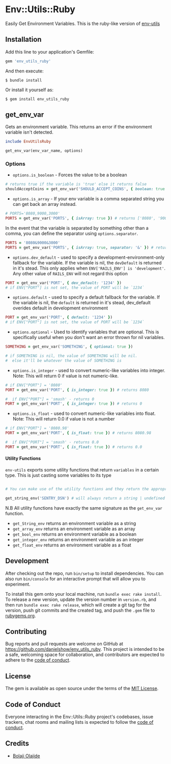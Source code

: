 # Env::Utils::Ruby

Easily Get Environment Variables. This is the ruby-like version of [env-utils](https://github.com/BolajiOlajide/env-utils)

## Installation

Add this line to your application's Gemfile:

```ruby
gem 'env_utils_ruby'
```

And then execute:

    $ bundle install

Or install it yourself as:

    $ gem install env_utils_ruby

## get_env_var

Gets an environment variable. This returns an error if the environment variable isn't detected.

```ruby
include EnvUtilsRuby

get_env_var(env_var_name, options)
```

### Options

- `options.is_boolean` - Forces the value to be a boolean

```ruby
# returns true if the variable is 'true' else it returns false
shouldAcceptCoins = get_env_var('SHOULD_ACCEPT_COINS', { boolean: true })
```

- `options.is_array` - If your env variable is a comma separated string you can get back an array instead.

```ruby
# PORTS='8080,9000,3000'
PORTS = get_env_var('PORTS', { isArray: true }) # returns ['8080', '9000', '3000'];
```

In the event that the variable is separated by something other than a comma, you can define the separator using `options.separator`.

```ruby
PORTS = '8080&9000&3000'
PORTS = get_env_var('PORTS', { isArray: true, separator: '&' }) # returns ['8080', '9000', '3000'];
```

- `options.dev_default` - used to specify a development-environment-only fallback for the variable. If the variable is nil, the `devDefault` is returned in it's stead.
  This only applies when `ENV['RAILS_ENV'] is 'development'`. Any other value of `RAILS_ENV` will not regard this option

```ruby
PORT = get_env_var('PORT', { dev_default: '1234' })
# if ENV["PORT"] is not set, the value of PORT will be `1234`
```

- `options.default` - used to specify a default fallback for the variable. If the variable is nil, the `default` is returned in it's stead, dev_default overides default in development environment

```ruby
PORT = get_env_var('PORT', { default: '1234' })
# if ENV["PORT"] is not set, the value of PORT will be `1234`
```

- `options.optional` - Used to identify variables that are optional. This is specifically useful when you don't want an error thrown for nil variables.

```ruby
SOMETHING = get_env_var('SOMETHING', { optional: true })

# if SOMETHING is nil, the value of SOMETHING will be nil.
#  else it'll be whatever the value of SOMETHING is
```

- `options.is_integer` - used to convert numeric-like variables into integer. Note: This will return 0 if value is not numeric-like.

```ruby
# if ENV["PORT"] = '8080'
PORT = get_env_var('PORT', { is_integer: true }) # returns 8080

#  if ENV["PORT"] = 'smash' - returns 0
PORT = get_env_var('PORT', { is_integer: true }) # returns 0
```

- `options.is_float` - used to convert numeric-like variables into float. Note: This will return 0.0 if value is not a number

```ruby
# if ENV["PORT"] = '8080.98'
PORT = get_env_var('PORT', { is_float: true }) # returns 8080.98

#  if ENV["PORT"] = 'smash' - returns 0.0
PORT = get_env_var('PORT', { is_float: true }) # returns 0.0
```

#### Utility Functions

`env-utils` exports some utility functions that return `variables` in a certain type. This is just casting some variables to its type

```ruby

# You can make use of the utility functions and they return the appropriate types

get_string_env('SENTRY_DSN') # will always return a string | undefined
```

N.B All utility functions have exactly the same signature as the `get_env_var` function.

- `get_String_env` returns an environment variable as a string
- `get_array_env` returns an environment variable as an array
- `get_bool_env` returns an environment variable as a boolean
- `get_integer_env` returns an environment variable as an integer
- `get_float_env` returns an environment variable as a float

## Development

After checking out the repo, run `bin/setup` to install dependencies. You can also run `bin/console` for an interactive prompt that will allow you to experiment.

To install this gem onto your local machine, run `bundle exec rake install`. To release a new version, update the version number in `version.rb`, and then run `bundle exec rake release`, which will create a git tag for the version, push git commits and the created tag, and push the `.gem` file to [rubygems.org](https://rubygems.org).

## Contributing

Bug reports and pull requests are welcome on GitHub at https://github.com/danielshow/env_utils_ruby. This project is intended to be a safe, welcoming space for collaboration, and contributors are expected to adhere to the [code of conduct](https://github.com/[USERNAME]/env_utils_ruby/blob/master/CODE_OF_CONDUCT.md).

## License

The gem is available as open source under the terms of the [MIT License](https://opensource.org/licenses/MIT).

## Code of Conduct

Everyone interacting in the Env::Utils::Ruby project's codebases, issue trackers, chat rooms and mailing lists is expected to follow the [code of conduct](https://github.com/danielshow/env_utils_ruby/blob/master/CODE_OF_CONDUCT.md).

## Credits

- [Bolaji Olajide](https://github.com/BolajiOlajide)
